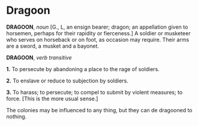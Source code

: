 # Dragoon

**DRAGOON**, _noun_ \[G., L, an ensign bearer; dragon; an appellation given to horsemen, perhaps for their rapidity or fierceness.\] A soldier or musketeer who serves on horseback or on foot, as occasion may require. Their arms are a sword, a musket and a bayonet.

**DRAGOON**, _verb transitive_

**1.** To persecute by abandoning a place to the rage of soldiers.

**2.** To enslave or reduce to subjection by soldiers.

**3.** To harass; to persecute; to compel to submit by violent measures; to force. \[This is the more usual sense.\]

The colonies may be influenced to any thing, but they can de dragooned to nothing.